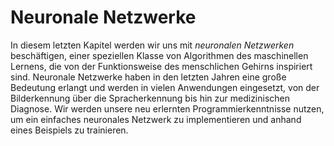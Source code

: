 # Neuronale Netzwerke

In diesem letzten Kapitel werden wir uns mit *neuronalen Netzwerken* beschäftigen, einer 
speziellen Klasse von Algorithmen des maschinellen Lernens, die von der Funktionsweise des 
menschlichen Gehirns inspiriert sind. Neuronale Netzwerke haben in den letzten Jahren eine 
große Bedeutung erlangt und werden in vielen Anwendungen eingesetzt, von der Bilderkennung 
über die Spracherkennung bis hin zur medizinischen Diagnose. Wir werden unsere neu erlernten
Programmierkenntnisse nutzen, um ein einfaches neuronales Netzwerk zu implementieren und
anhand eines Beispiels zu trainieren.